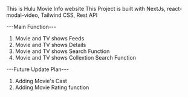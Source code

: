 This is Hulu Movie Info website
This Project is built with NextJs, react-modal-video, Tailwind CSS, Rest API


---Main Function---
1) Movie and TV shows Feeds
2) Movie and TV shows  Details
3) Movie and TV shows  Search Function
4) Movie and TV shows  Collextion Search Function


---Future Update Plan---
1) Adding Movie's Cast
2) Adding Movie Rating function
